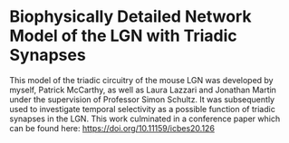 # Biophysically Detailed Network Model of the LGN with Triadic Synapses

This model of the triadic circuitry of the mouse LGN was developed by myself, Patrick McCarthy, as well as Laura Lazzari and Jonathan Martin under the supervision of Professor Simon Schultz. It was subsequently used to investigate temporal selectivity as a possible function of triadic synapses in the LGN. This work culminated in a conference paper which can be found here: https://doi.org/10.11159/icbes20.126

